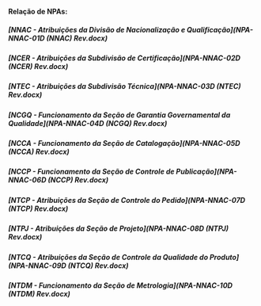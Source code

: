**Relação de NPAs:**

##### [NNAC - Atribuições da Divisão de Nacionalização e Qualificação](NPA-NNAC-01D (NNAC) Rev.docx)
##### [NCER - Atribuições da Subdivisão de Certificação](NPA-NNAC-02D (NCER) Rev.docx)
##### [NTEC - Atribuições da Subdivisão Técnica](NPA-NNAC-03D (NTEC) Rev.docx)
##### [NCGQ - Funcionamento da Seção de Garantia Governamental da Qualidade](NPA-NNAC-04D (NCGQ) Rev.docx)
##### [NCCA - Funcionamento da Seção de Catalogação](NPA-NNAC-05D (NCCA) Rev.docx)
##### [NCCP - Funcionamento da Seção de Controle de Publicação](NPA-NNAC-06D (NCCP) Rev.docx)
##### [NTCP - Atribuições da Seção de Controle do Pedido](NPA-NNAC-07D (NTCP) Rev.docx)
##### [NTPJ - Atribuições da Seção de Projeto](NPA-NNAC-08D (NTPJ) Rev.docx)
##### [NTCQ - Atribuições da Seção de Controle da Qualidade do Produto](NPA-NNAC-09D (NTCQ) Rev.docx)
##### [NTDM - Funcionamento da Seção de Metrologia](NPA-NNAC-10D (NTDM) Rev.docx)